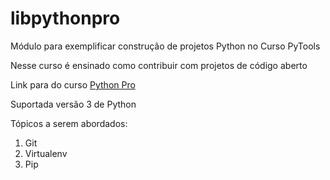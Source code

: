 # libpythonpro
Módulo para exemplificar construção de projetos Python no Curso PyTools

Nesse curso é ensinado como contribuir com projetos de código aberto

Link para do curso [Python Pro](https://www.python.pro.br/account/login/?next=/dashboard/)

Suportada versão 3 de Python

Tópicos a serem abordados:
1. Git
2. Virtualenv
3. Pip